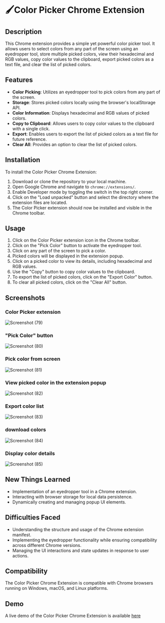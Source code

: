 # 🖌️Color Picker Chrome Extension

## Description
This Chrome extension provides a simple yet powerful color picker tool. It allows users to select colors from any part of the screen using an eyedropper tool, store multiple picked colors, view their hexadecimal and RGB values, copy color values to the clipboard, export picked colors as a text file, and clear the list of picked colors.

## Features
- **Color Picking**: Utilizes an eyedropper tool to pick colors from any part of the screen.
- **Storage**: Stores picked colors locally using the browser's localStorage API.
- **Color Information**: Displays hexadecimal and RGB values of picked colors.
- **Copy to Clipboard**: Allows users to copy color values to the clipboard with a single click.
- **Export**: Enables users to export the list of picked colors as a text file for future reference.
- **Clear All**: Provides an option to clear the list of picked colors.

## Installation
To install the Color Picker Chrome Extension:
1. Download or clone the repository to your local machine.
2. Open Google Chrome and navigate to `chrome://extensions/`.
3. Enable Developer mode by toggling the switch in the top right corner.
4. Click on the "Load unpacked" button and select the directory where the extension files are located.
5. The Color Picker extension should now be installed and visible in the Chrome toolbar.

## Usage
1. Click on the Color Picker extension icon in the Chrome toolbar.
2. Click on the "Pick Color" button to activate the eyedropper tool.
3. Click on any part of the screen to pick a color.
4. Picked colors will be displayed in the extension popup.
5. Click on a picked color to view its details, including hexadecimal and RGB values.
6. Use the "Copy" button to copy color values to the clipboard.
7. To export the list of picked colors, click on the "Export Color" button.
8. To clear all picked colors, click on the "Clear All" button.

## Screenshots

### Color Picker extension
![Screenshot (79)](https://github.com/chouhanmahima/JS_GEEKATHON_M4_chrome_extension-/assets/142296544/ebe31d40-26ff-4ecd-9993-73a0f89a4131)

### "Pick Color" button
![Screenshot (80)](https://github.com/chouhanmahima/JS_GEEKATHON_M4_chrome_extension-/assets/142296544/7b9cee29-7c07-4abd-a2c3-52924be65e88)

### Pick color from screen
![Screenshot (81)](https://github.com/chouhanmahima/JS_GEEKATHON_M4_chrome_extension-/assets/142296544/275899d1-c5c1-4e51-aacb-b6b41eb975cd)

### View picked color in the extension popup
![Screenshot (82)](https://github.com/chouhanmahima/JS_GEEKATHON_M4_chrome_extension-/assets/142296544/40c0fe8f-b510-406b-be19-cb1f6bfb6622)

### Export color list
![Screenshot (83)](https://github.com/chouhanmahima/JS_GEEKATHON_M4_chrome_extension-/assets/142296544/c06b366b-fe71-4892-9e3d-52e71ff06361)

### download colors
![Screenshot (84)](https://github.com/chouhanmahima/JS_GEEKATHON_M4_chrome_extension-/assets/142296544/272f1c4d-bc87-485e-adf9-800508623231)

### Display color details
![Screenshot (85)](https://github.com/chouhanmahima/JS_GEEKATHON_M4_chrome_extension-/assets/142296544/88886fa1-02a4-4c69-ab79-ac1817365ef5)



## New Things Learned
- Implementation of an eyedropper tool in a Chrome extension.
- Interacting with browser storage for local data persistence.
- Dynamically creating and managing popup UI elements.

## Difficulties Faced
- Understanding the structure and usage of the Chrome extension manifest.
- Implementing the eyedropper functionality while ensuring compatibility across different Chrome versions.
- Managing the UI interactions and state updates in response to user actions.

## Compatibility
The Color Picker Chrome Extension is compatible with Chrome browsers running on Windows, macOS, and Linux platforms.

## Demo
A live demo of the Color Picker Chrome Extension is available [here](https://chouhanmahima.github.io/JS_GEEKATHON_M4_chrome_extension-/)
